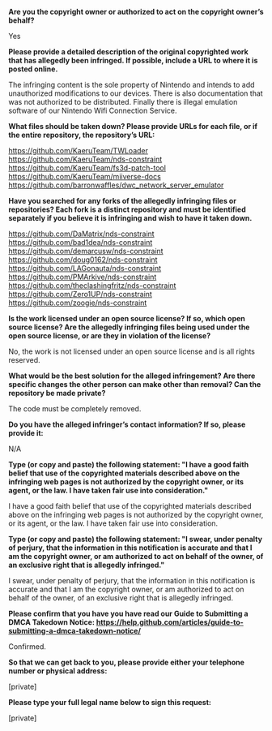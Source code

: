 **Are you the copyright owner or authorized to act on the copyright owner’s behalf?**  
  
Yes  
  
**Please provide a detailed description of the original copyrighted work that has allegedly been infringed. If possible, include a URL to where it is posted online.**  
  
The infringing content is the sole property of Nintendo and intends to add unauthorized modifications to our devices. There is also documentation that was not authorized to be distributed. Finally there is illegal emulation software of our Nintendo Wifi Connection Service.  
  
**What files should be taken down? Please provide URLs for each file, or if the entire repository, the repository’s URL:**  
  
https://github.com/KaeruTeam/TWLoader   
https://github.com/KaeruTeam/nds-constraint   
https://github.com/KaeruTeam/fs3d-patch-tool   
https://github.com/KaeruTeam/miiverse-docs   
https://github.com/barronwaffles/dwc_network_server_emulator  
  
**Have you searched for any forks of the allegedly infringing files or repositories? Each fork is a distinct repository and must be identified separately if you believe it is infringing and wish to have it taken down.**  
  
https://github.com/DaMatrix/nds-constraint   
https://github.com/bad1dea/nds-constraint   
https://github.com/demarcusw/nds-constraint   
https://github.com/doug0162/nds-constraint   
https://github.com/LAGonauta/nds-constraint   
https://github.com/PMArkive/nds-constraint   
https://github.com/theclashingfritz/nds-constraint   
https://github.com/Zero1UP/nds-constraint   
https://github.com/zoogie/nds-constraint  
  
**Is the work licensed under an open source license? If so, which open source license? Are the allegedly infringing files being used under the open source license, or are they in violation of the license?**  
  
No, the work is not licensed under an open source license and is all rights reserved.  
  
**What would be the best solution for the alleged infringement? Are there specific changes the other person can make other than removal? Can the repository be made private?**  
  
The code must be completely removed.  
  
**Do you have the alleged infringer’s contact information? If so, please provide it:**  
  
N/A  
  
**Type (or copy and paste) the following statement: "I have a good faith belief that use of the copyrighted materials described above on the infringing web pages is not authorized by the copyright owner, or its agent, or the law. I have taken fair use into consideration."**  
  
I have a good faith belief that use of the copyrighted materials described above on the infringing web pages is not authorized by the copyright owner, or its agent, or the law. I have taken fair use into consideration.  
  
**Type (or copy and paste) the following statement: "I swear, under penalty of perjury, that the information in this notification is accurate and that I am the copyright owner, or am authorized to act on behalf of the owner, of an exclusive right that is allegedly infringed."**  
  
I swear, under penalty of perjury, that the information in this notification is accurate and that I am the copyright owner, or am authorized to act on behalf of the owner, of an exclusive right that is allegedly infringed.  
  
**Please confirm that you have you have read our Guide to Submitting a DMCA Takedown Notice: https://help.github.com/articles/guide-to-submitting-a-dmca-takedown-notice/**  
  
Confirmed.  
  
**So that we can get back to you, please provide either your telephone number or physical address:**  
  
[private]  
  
**Please type your full legal name below to sign this request:**  
  
[private]
